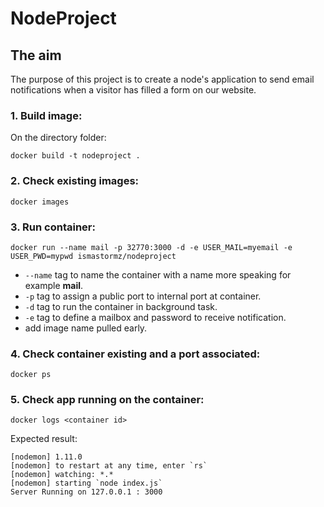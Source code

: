 # NodeProject

## The aim
The purpose of this project is to create a node's application to send email notifications
when a visitor has filled a form on our website.

### 1. Build image:
On the directory folder:
```
docker build -t nodeproject .
```

### 2. Check existing images:
```
docker images
```

### 3. Run container:
```
docker run --name mail -p 32770:3000 -d -e USER_MAIL=myemail -e USER_PWD=mypwd ismastormz/nodeproject
```
- `--name` tag to name the container with a name more speaking for example **mail**.
- `-p` tag to assign a public port to internal port at container.
- `-d` tag to run the container in background task.
- `-e` tag to define a mailbox and password to receive notification.
- add image name pulled early.

### 4. Check container existing and a port associated:
```
docker ps
```

### 5. Check app running on the container:
```
docker logs <container id>
```
Expected result:
```
[nodemon] 1.11.0
[nodemon] to restart at any time, enter `rs`
[nodemon] watching: *.*
[nodemon] starting `node index.js`
Server Running on 127.0.0.1 : 3000
```
